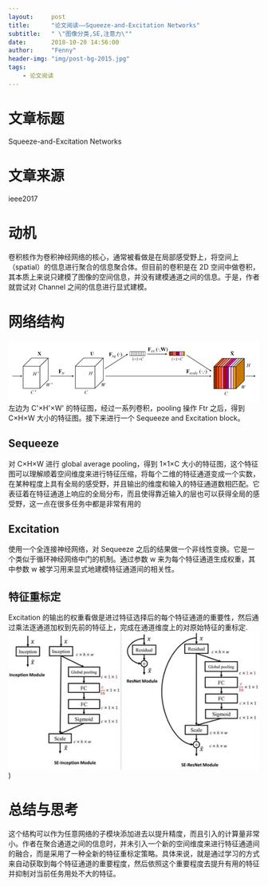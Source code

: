 ```yaml
---
layout:     post
title:      "论文阅读——Squeeze-and-Excitation Networks"
subtitle:   " \"图像分类,SE,注意力\""
date:       2018-10-20 14:56:00
author:     "Fenny"
header-img: "img/post-bg-2015.jpg"
tags:
    - 论文阅读
---
```

# 文章标题
Squeeze-and-Excitation Networks

# 文章来源
ieee2017

# 动机
卷积核作为卷积神经网络的核心，通常被看做是在局部感受野上，将空间上（spatial）的信息进行聚合的信息聚合体。但目前的卷积是在 2D 空间中做卷积，其本质上来说只建模了图像的空间信息，并没有建模通道之间的信息。于是，作者就尝试对 Channel 之间的信息进行显式建模。

# 网络结构
![senet](https://github.com/Fennyhhh/Fennyhhh.github.io/blob/master/paper_img/senet.jpg)
左边为 C'×H'×W' 的特征图，经过一系列卷积，pooling 操作 Ftr 之后，得到 C×H×W 大小的特征图。接下来进行一个 Sequeeze and Excitation block。
## Sequeeze
对 C×H×W 进行 global average pooling，得到 1×1×C 大小的特征图，这个特征图可以理解顺着空间维度来进行特征压缩，将每个二维的特征通道变成一个实数，在某种程度上具有全局的感受野，并且输出的维度和输入的特征通道数相匹配。它表征着在特征通道上响应的全局分布，而且使得靠近输入的层也可以获得全局的感受野，这一点在很多任务中都是非常有用的
## Excitation
使用一个全连接神经网络，对 Sequeeze 之后的结果做一个非线性变换。它是一个类似于循环神经网络中门的机制。通过参数 w 来为每个特征通道生成权重，其中参数 w 被学习用来显式地建模特征通道间的相关性。
## 特征重标定
Excitation 的输出的权重看做是进过特征选择后的每个特征通道的重要性，然后通过乘法逐通道加权到先前的特征上，完成在通道维度上的对原始特征的重标定.
![senet_insert](https://github.com/Fennyhhh/Fennyhhh.github.io/blob/master/paper_img/senet_insert.jpg))

# 总结与思考
这个结构可以作为任意网络的子模块添加进去以提升精度，而且引入的计算量非常小。作者在聚合通道之间的信息时，并未引入一个新的空间维度来进行特征通道间的融合，而是采用了一种全新的特征重标定策略。具体来说，就是通过学习的方式来自动获取到每个特征通道的重要程度，然后依照这个重要程度去提升有用的特征并抑制对当前任务用处不大的特征。